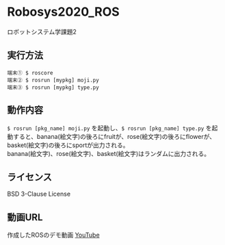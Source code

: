 # Robosys2020_ROS
ロボットシステム学課題2


## 実行方法
```
端末① $ roscore
端末② $ rosrun [mypkg] moji.py
端末③ $ rosrun [mypkg] type.py
```

## 動作内容
`$ rosrun [pkg_name] moji.py` を起動し、`$ rosrun [pkg_name] type.py` を起動すると、banana(絵文字)の後ろにfruitが、rose(絵文字)の後ろにflowerが、basket(絵文字)の後ろにsportが出力される。  
banana(絵文字)、rose(絵文字)、basket(絵文字)はランダムに出力される。


## ライセンス
BSD 3-Clause License


## 動画URL
作成したROSのデモ動画
[YouTube](https://youtu.be/LWMRvgoxdrM)

